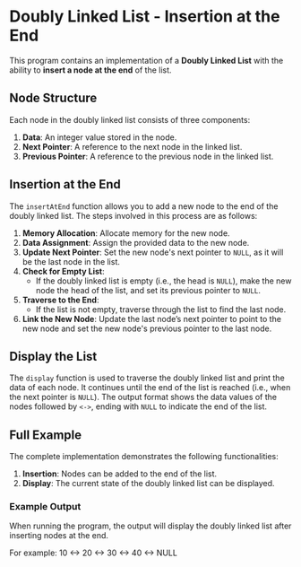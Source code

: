 # Doubly Linked List - Insertion at the End

This program contains an implementation of a **Doubly Linked List** with the ability to **insert a node at the end** of the list.

## Node Structure

Each node in the doubly linked list consists of three components:
1. **Data**: An integer value stored in the node.
2. **Next Pointer**: A reference to the next node in the linked list.
3. **Previous Pointer**: A reference to the previous node in the linked list.

## Insertion at the End

The `insertAtEnd` function allows you to add a new node to the end of the doubly linked list. The steps involved in this process are as follows:

1. **Memory Allocation**: Allocate memory for the new node.
2. **Data Assignment**: Assign the provided data to the new node.
3. **Update Next Pointer**: Set the new node's next pointer to `NULL`, as it will be the last node in the list.
4. **Check for Empty List**: 
   - If the doubly linked list is empty (i.e., the head is `NULL`), make the new node the head of the list, and set its previous pointer to `NULL`.
5. **Traverse to the End**: 
   - If the list is not empty, traverse through the list to find the last node.
6. **Link the New Node**: Update the last node’s next pointer to point to the new node and set the new node's previous pointer to the last node.

## Display the List

The `display` function is used to traverse the doubly linked list and print the data of each node. It continues until the end of the list is reached (i.e., when the next pointer is `NULL`). The output format shows the data values of the nodes followed by `<->`, ending with `NULL` to indicate the end of the list.

## Full Example

The complete implementation demonstrates the following functionalities:
1. **Insertion**: Nodes can be added to the end of the list.
2. **Display**: The current state of the doubly linked list can be displayed.

### Example Output

When running the program, the output will display the doubly linked list after inserting nodes at the end.

For example:
10 <-> 20 <-> 30 <-> 40 <-> NULL
